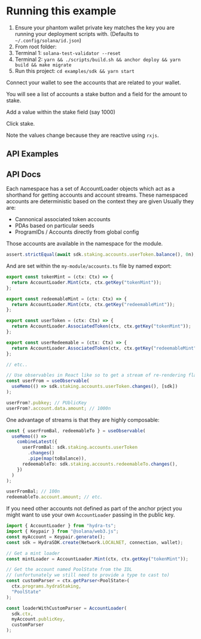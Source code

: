 # Running this example

1. Ensure your phantom wallet private key matches the key you are running your deployment scripts with. (Defaults to `~/.config/solana/id.json`)
2. From root folder:
3. Terminal 1: `solana-test-validator --reset`
4. Terminal 2: `yarn && ./scripts/build.sh && anchor deploy && yarn build && make migrate`
5. Run this project: `cd examples/sdk && yarn start`

Connect your wallet to see the accounts that are related to your wallet.

You will see a list of accounts a stake button and a field for the amount to stake.

Add a value within the stake field (say 1000)

Click stake.

Note the values change because they are reactive using `rxjs`.

## API Examples

## API Docs

Each namespace has a set of AccountLoader objects which act as
a shorthand for getting accounts and account streams.
These namespaced accounts are deterministic based on the context they are given
Usually they are:

- Cannonical associated token accounts
- PDAs based on particular seeds
- ProgramIDs / Accounts directly from global config

Those accounts are available in the namespace for the module.

```ts
assert.strictEqual(await sdk.staking.accounts.userToken.balance(), 0n);
```

And are set within the `my-module/accounts.ts` file by named export:

```ts
export const tokenMint = (ctx: Ctx) => {
  return AccountLoader.Mint(ctx, ctx.getKey("tokenMint"));
};

export const redeemableMint = (ctx: Ctx) => {
  return AccountLoader.Mint(ctx, ctx.getKey("redeemableMint"));
};

export const userToken = (ctx: Ctx) => {
  return AccountLoader.AssociatedToken(ctx, ctx.getKey("tokenMint"));
};

export const userRedeemable = (ctx: Ctx) => {
  return AccountLoader.AssociatedToken(ctx, ctx.getKey("redeemableMint"));
};

// etc..
```

```ts
// Use observables in React like so to get a stream of re-rendering flat values
const userFrom = useObservable(
  useMemo(() => sdk.staking.accounts.userToken.changes(), [sdk])
);

userFrom?.pubkey; // PUblicKey
userFrom?.account.data.amount; // 1000n
```

One advantage of streams is that they are highly composable:

```ts
const { userFromBal, redeemableTo } = useObservable(
  useMemo(() =>
    combineLatest({
      userFromBal: sdk.staking.accounts.userToken
        .changes()
        .pipe(map(toBalance)),
      redeemableTo: sdk.staking.accounts.redeemableTo.changes(),
    })
  )
);

userFromBal; // 100n
redeemableTo.account.amount; // etc.
```

If you need other accounts not defined as part of the anchor prject you might want to use your own `AccountLoader` passing in the public key.

```ts
import { AccountLoader } from "hydra-ts";
import { Keypair } from "@solana/web3.js";
const myAccount = Keypair.generate();
const sdk = HydraSDK.create(Network.LOCALNET, connection, wallet);

// Get a mint loader
const mintLoader = AccountLoader.Mint(ctx, ctx.getKey("tokenMint"));

// Get the account named PoolState from the IDL
// (unfortunately we still need to provide a type to cast to)
const customParser = ctx.getParser<PoolState>(
  ctx.programs.hydraStaking,
  "PoolState"
);

const loaderWithCustomParser = AccountLoader(
  sdk.ctx,
  myAccount.publicKey,
  customParser
);
```
